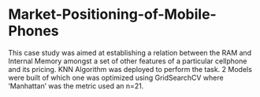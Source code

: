 # Market-Positioning-of-Mobile-Phones
This case study was aimed at establishing a relation between the RAM and Internal Memory amongst a set of other features of a particular cellphone and its pricing. KNN Algorithm was deployed to perform the task. 2 Models were built of which one was optimized using GridSearchCV where ‘Manhattan’ was the metric used an n=21.
